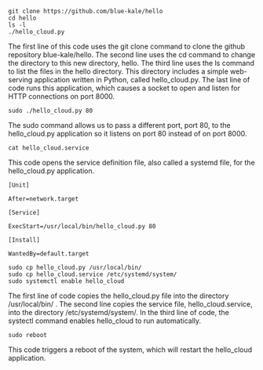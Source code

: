 ```
git clone https://github.com/blue-kale/hello
cd hello
ls -l
./hello_cloud.py

```

The first line of this code uses the git clone command to clone the github repository blue-kale/hello. The second line uses the cd command to change the directory to this new directory, hello. The third line uses the ls command to list the files in the hello directory. This directory includes a simple web-serving application written in Python, called hello_cloud.py. The last line of code runs this application, which causes a socket to open and listen for HTTP connections on port 8000.

```
sudo ./hello_cloud.py 80
```

The sudo command allows us to pass a different port, port 80, to the hello_cloud.py application so it listens on port 80 instead of on port 8000.

```
cat hello_cloud.service
```

This code opens the service definition file, also called a systemd file, for the hello_cloud.py application.

```
[Unit]

After=network.target

[Service]

ExecStart=/usr/local/bin/hello_cloud.py 80

[Install]

WantedBy=default.target
```

```
sudo cp hello_cloud.py /usr/local/bin/
sudo cp hello_cloud.service /etc/systemd/system/
sudo systemctl enable hello_cloud
```

The first line of code copies the hello_cloud.py file into the directory /usr/local/bin/ . The second line copies the service file, hello_cloud.service, into the directory /etc/systemd/system/. In the third line of code, the systectl command enables hello_cloud to run automatically.

```
sudo reboot
```

This code triggers a reboot of the system, which will restart the hello_cloud application.
